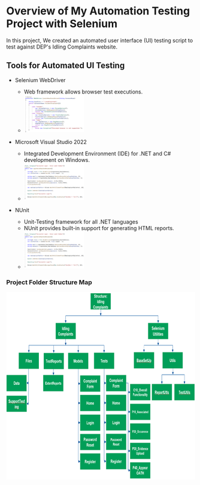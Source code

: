 # Overview of My Automation Testing Project with Selenium


In this project, We created an automated user interface (UI) testing script to test against DEP's Idling Complaints website. 

## Tools for Automated UI Testing


* Selenium WebDriver
	* Web framework allows browser test executions.
	* <img height="100" src="https://github.com/Tiffany678/NYCIdlingComplaints/blob/master/IdlingComplaintTest3/Files/READMEImages/WebDriver.png" alt="Get request" width="160"/>


* Microsoft Visual Studio 2022
	* Integrated Development Environment (IDE) for .NET and C# development on Windows.
	* <img height="100" src="https://github.com/Tiffany678/NYCIdlingComplaints/blob/master/IdlingComplaintTest3/Files/READMEImages/TestCode.png" alt="Get request" width="160"/>


* NUnit
	* Unit-Testing framework for all .NET languages
	* NUnit provides built-in support for generating HTML reports.
	* <img height="100" src="https://github.com/Tiffany678/NYCIdlingComplaints/blob/master/IdlingComplaintTest3/Files/READMEImages/TestCode.png" alt="Get request" width="160"/>


### Project Folder Structure Map

<img height="500" src="https://github.com/Tiffany678/NYCIdlingComplaints/blob/master/IdlingComplaintTest3/Files/READMEImages/Structure.png" alt="Get request" width="650"/>



